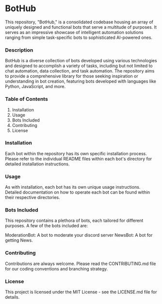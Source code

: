 # BotHub
This repository, "BotHub," is a consolidated codebase housing an array of uniquely designed and functional bots that serve a multitude of purposes. It serves as an impressive showcase of intelligent automation solutions ranging from simple task-specific bots to sophisticated AI-powered ones.

### Description
BotHub is a diverse collection of bots developed using various technologies and designed to accomplish a variety of tasks, including but not limited to chat automation, data collection, and task automation. The repository aims to provide a comprehensive library for those seeking inspiration or understanding in bot creation, featuring bots developed with languages like Python, JavaScript, and more.

### Table of Contents
1. Installation
2. Usage
3. Bots Included
4. Contributing
5. License

### Installation
Each bot within the repository has its own specific installation process. Please refer to the individual README files within each bot's directory for detailed installation instructions.

### Usage
As with installation, each bot has its own unique usage instructions. Detailed documentation on how to operate each bot can be found within their respective directories.

### Bots Included
This repository contains a plethora of bots, each tailored for different purposes. A few of the bots included are:

ModerationBot: A bot to moderate your discord server
NewsBot: A bot for getting News.


### Contributing
Contributions are always welcome. Please read the CONTRIBUTING.md file for our coding conventions and branching strategy.

### License
This project is licensed under the MIT License - see the LICENSE.md file for details.
 
